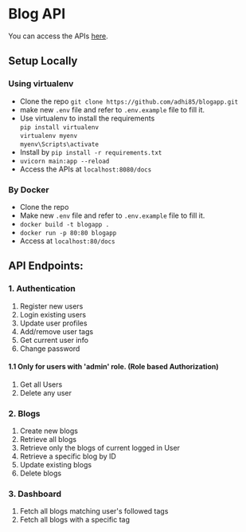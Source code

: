 # Blog API

You can access the APIs [here](https://blogapp-0mno.onrender.com/docs).

## Setup Locally
### Using virtualenv
- Clone the repo `git clone https://github.com/adhi85/blogapp.git`
- make new `.env` file and refer to `.env.example` file to fill it.
- Use virtualenv to install the requirements  
        ``pip install virtualenv``   
       ``virtualenv myenv ``  
       ``myenv\Scripts\activate``
- Install by ``pip install -r requirements.txt``
- `uvicorn main:app --reload`
- Access the APIs at `localhost:8080/docs`

### By Docker
- Clone the repo
- Make new `.env` file and refer to `.env.example` file to fill it.
- `docker build -t blogapp .`
- `docker run -p 80:80 blogapp`
- Access at `localhost:80/docs`

## API Endpoints:
### 1. Authentication
1. Register new users
2. Login existing users
3. Update user profiles
4. Add/remove user tags
5. Get current user info
6. Change password
#### 1.1 Only for users with 'admin' role. (Role based Authorization)
1. Get all Users
2. Delete any user

### 2. Blogs
1. Create new blogs
2. Retrieve all blogs
3. Retrieve only the blogs of current logged in User
4. Retrieve a specific blog by ID
5. Update existing blogs
6. Delete blogs

### 3. Dashboard
1. Fetch all blogs matching user's followed tags
2. Fetch all blogs with a specific tag


